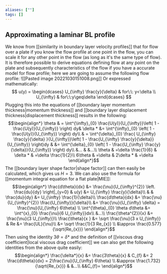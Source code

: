 ```yaml
---
aliases: [""]
tags: []
---
```


## Approximating a laminar BL profile
We know from [[similarity in boundary layer velocity profiles]] that for flow over a plate if you know the flow profile at one point in the flow, you can scale it for any other point in the flow (as long as it's the same type of flow). It is therefore possible to derive equations defining flow at any point on the plate and subsequently characteristics of the flow if you have a accurate model for flow profile; here we are going to assume the following flow profile:
![[Pasted image 20221030151008.png]]
Or expressed mathematically:
$$ u(y) = \begin{dcases} U_{\infty} \frac{y}{\delta} & for\:\: y<\delta \\ U_{\infty}  & for\:\:y\geq\delta \end{dcases} $$
Plugging this into the equations of [[boundary layer momentum thickness|momentum thickness]] and [[boundary layer displacement thickness|displacement thickness]] results in the following:
$$\begin{align*}
\theta & = \int^{\infty}_{0} \frac{U(y)}{U_{\infty}}\left( 1 - \frac{U(y)}{U_{\infty}} \right) dy& \delta * &= \int^{\infty}_{0} \left( 1 - \frac{U(y)}{U_{\infty}} \right) dy\\
  & = \int^{\delta}_{0} \frac{ U_{\infty} \frac{y}{\delta} }{U_{\infty}}\left( 1 - \frac{U_{\infty} \frac{y}{\delta}}{U_{\infty}} \right)dy &    &= \int^{\delta}_{0} \left( 1 - \frac{U_{\infty} \frac{y}{\delta}}{U_{\infty}} \right) dy\\
&... & &...\\
\theta & =\delta \frac{1}{6} & \delta * & =\delta \frac{1}{2}\\
6\theta & =\delta  & 2\delta * & =\delta 
\end{align*}$$
The [[boundary layer shape factor|shape factor]] can then easily be calculated, which gives us $H=3$. We can also use the formula for [[momentum integral equation for a flat plate|MIE]]:  
$$\begin{align*}
\frac{d\theta}{dx} &= \frac{\nu}{U_{\infty}^{2}} \left. \frac{du}{dy} \right|_{y=0} & u(y) &= U_{\infty} \frac{y}{\delta}\\
& & \frac{du}{dy} &= U_{\infty} \frac{1}{\delta}\\
\frac{d\theta}{dx} &= \frac{\nu}{U_{\infty}^{2}}  \frac{U_{\infty}}{\delta}\\
&= \frac{\nu}{U_{\infty} \delta} = \frac{\nu}{U_{\infty} 6\theta}  \\
\int^{\theta}_{0} \theta d\theta &= \int^{x}_{0} \frac{\nu}{6 U_{\infty}}dx\\
&...\\
\frac{\theta^{2}}{x} &=  \frac{\nu}{3 U_{\infty}}\\
\frac{\theta}{x } &= \sqrt \frac{\nu}{3 x U_{\infty}} & Re &= \frac{UL}{\nu}\\
 &= \sqrt \frac{1}{3 Re_{x}}  \\
 &\approx \frac{0.577}{\sqrt{Re_{x}}}
\end{align*}$$
Then using the identity $3\theta = \delta *$ and the definition of [[viscous drag coefficient|local viscous drag coefficient]] we can also get the following identities from the above quite easily:
$$\begin{align*}
\frac{\delta*}{x} &= \frac{3\theta}{x} & C_{f} &= 2 \frac{d\theta}{dx} = 2\frac{\nu}{U_{\infty} 6\theta} \\
&\approx \frac{1.732}{\sqrt{Re_{x}}} & &...\\
&&C_{f}=
\end{align*}$$
